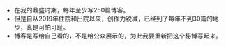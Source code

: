 - 在我的鼎盛时期，每年至少写250篇博客。
- 但是自从2019年住院和出院以来，创作力锐减，已经到了每年不到30篇的地步，真是可怕可耻。
- 博客是写给自己看的，不是给公众展示的，为此我要重新把这个秘博写起来。
